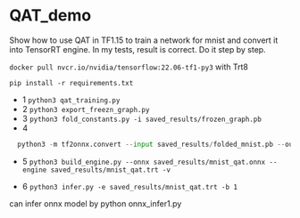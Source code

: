 # QAT_demo
Show how to use QAT in TF1.15 to train a network for mnist and convert it into TensorRT engine.
In my tests, result is correct.
Do it step by step.

`docker pull nvcr.io/nvidia/tensorflow:22.06-tf1-py3` with Trt8

 `pip install -r requirements.txt`



- 1 `python3 qat_training.py`
- 2 `python3 export_freezn_graph.py`
- 3 `python3 fold_constants.py -i saved_results/frozen_graph.pb`
- 4 
```python 
  python3 -m tf2onnx.convert --input saved_results/folded_mnist.pb --output saved_results/mnist_qat.onnx --inputs input_0:0 --outputs softmax_1:0 --opset 11 
  ```
- 5 `python3 build_engine.py --onnx saved_results/mnist_qat.onnx --engine saved_results/mnist_qat.trt -v`

- 6 `python3 infer.py -e saved_results/mnist_qat.trt -b 1`

can infer onnx model by python onnx_infer1.py
